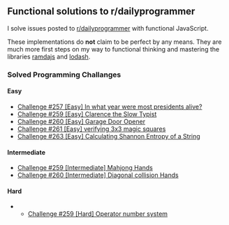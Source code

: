 ## Functional solutions to r/dailyprogrammer

I solve issues posted to [r/dailyprogrammer](https://reddit.com/r/dailyprogrammer) with functional JavaScript.

These implementations do __not__ claim to be perfect by any means. They are much more first steps on my way to functional thinking and mastering the libraries [ramdajs](https://github.com/ramda/ramda) and [lodash](https://github.com/lodash/lodash).

### Solved Programming Challanges

#### Easy

- [Challenge #257 [Easy] In what year were most presidents alive?](https://github.com/hendrikniemann/dailyprogrammer/tree/master/easy/c257)
- [Challenge #259 [Easy] Clarence the Slow Typist](https://github.com/hendrikniemann/dailyprogrammer/tree/master/easy/c259)
- [Challenge #260 [Easy] Garage Door Opener](https://github.com/hendrikniemann/dailyprogrammer/tree/master/easy/c260)
- [Challenge #261 [Easy] verifying 3x3 magic squares](https://github.com/hendrikniemann/dailyprogrammer/tree/master/easy/c261)
- [Challenge #263 [Easy] Calculating Shannon Entropy of a String](https://github.com/hendrikniemann/dailyprogrammer/tree/master/easy/c263)

#### Intermediate
- [Challenge #259 [Intermediate] Mahjong Hands](https://github.com/hendrikniemann/dailyprogrammer/tree/master/intermediate/c259)
- [Challenge #260 [Intermediate] Diagonal collision Hands](https://github.com/hendrikniemann/dailyprogrammer/tree/master/intermediate/c260)

#### Hard
- - [Challenge #259 [Hard] Operator number system](https://github.com/hendrikniemann/dailyprogrammer/tree/master/hard/c259)
